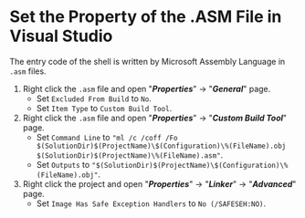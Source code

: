 # Set the Property of the .ASM File in Visual Studio

The entry code of the shell is written by Microsoft Assembly Language in `.asm` files.

1. Right click the `.asm` file and open "***Properties***" -> "***General***" page.
   - Set `Excluded From Build` to `No`.
   - Set `Item Type` to `Custom Build Tool`.
2. Right click the `.asm` file and open "***Properties***" -> "***Custom Build Tool***" page.
   - Set `Command Line` to `"ml /c /coff /Fo $(SolutionDir)$(ProjectName)\$(Configuration)\%(FileName).obj $(SolutionDir)$(ProjectName)\%(FileName).asm"`.
   - Set `Outputs` to `"$(SolutionDir)$(ProjectName)\$(Configuration)\%(FileName).obj"`.
3. Right click the project and open "***Properties***" -> "***Linker***" -> "***Advanced***" page.
   - Set `Image Has Safe Exception Handlers` to `No (/SAFESEH:NO)`.